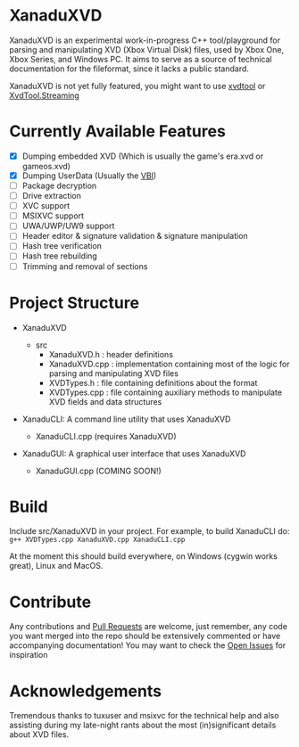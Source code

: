 # XanaduXVD
XanaduXVD is an experimental work-in-progress C++ tool/playground for parsing and manipulating XVD (Xbox Virtual Disk) files, used by Xbox One, Xbox Series, and Windows PC. It aims to serve as a source of technical documentation for the fileformat, since it lacks a public standard.

XanaduXVD is not yet fully featured, you might want to use [xvdtool](https://github.com/emoose/xvdtool) or [XvdTool.Streaming](https://github.com/LukeFZ/XvdTool.Streaming)

# Currently Available Features

- [x] Dumping embedded XVD (Which is usually the game's era.xvd or gameos.xvd)
- [x] Dumping UserData (Usually the [VBI](https://xboxoneresearch.github.io/wiki/boot/vbi/))
- [ ] Package decryption
- [ ] Drive extraction
- [ ] XVC support
- [ ] MSIXVC support
- [ ] UWA/UWP/UW9 support
- [ ] Header editor & signature validation & signature manipulation
- [ ] Hash tree verification
- [ ] Hash tree rebuilding
- [ ] Trimming and removal of sections

# Project Structure
- XanaduXVD
  - src
    - XanaduXVD.h   : header definitions 
    - XanaduXVD.cpp : implementation containing most of the logic for parsing and manipulating XVD files
    - XVDTypes.h    : file containing definitions about the format
    - XVDTypes.cpp  : file containing auxiliary methods to manipulate XVD fields and data structures

- XanaduCLI: A command line utility that uses XanaduXVD
  - XanaduCLI.cpp (requires XanaduXVD)
   
- XanaduGUI: A graphical user interface that uses XanaduXVD
  - XanaduGUI.cpp (COMING SOON!)
 
# Build
Include src/XanaduXVD in your project. For example, to build XanaduCLI do:
`g++ XVDTypes.cpp XanaduXVD.cpp XanaduCLI.cpp`

At the moment this should build everywhere, on Windows (cygwin works great), Linux and MacOS.

# Contribute
Any contributions and [Pull Requests](https://github.com/xboxoneresearch/XanaduXVD/pulls) are welcome, just remember, any code you want merged into the repo should be extensively commented or have accompanying documentation! You may want to check the [Open Issues](https://github.com/xboxoneresearch/XanaduXVD/pulls) for inspiration

# Acknowledgements
Tremendous thanks to tuxuser and msixvc for the technical help and also assisting during my late-night rants about the most (in)significant details about XVD files.